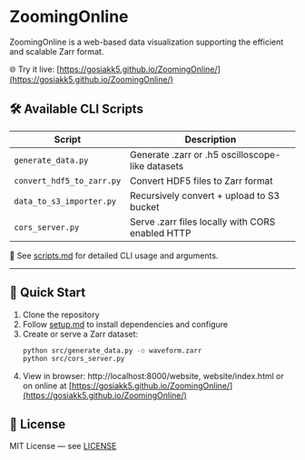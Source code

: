 # ZoomingOnline

ZoomingOnline is a web-based data visualization supporting the efficient and scalable Zarr format.

🌐 Try it live: [https://gosiakk5.github.io/ZoomingOnline/](https://gosiakk5.github.io/ZoomingOnline/)

## 🛠 Available CLI Scripts

| Script                    | Description                                      |
|---------------------------|--------------------------------------------------|
| `generate_data.py`        | Generate .zarr or .h5 oscilloscope-like datasets |
| `convert_hdf5_to_zarr.py` | Convert HDF5 files to Zarr format                |
| `data_to_s3_importer.py`  | Recursively convert + upload to S3 bucket        |
| `cors_server.py`          | Serve .zarr files locally with CORS enabled HTTP |

📖 See [scripts.md](./docs/scripts.md) for detailed CLI usage and arguments.

---

## 🚀 Quick Start

1. Clone the repository
2. Follow [setup.md](./docs/setup.md) to install dependencies and configure
3. Create or serve a Zarr dataset:
   ```bash
   python src/generate_data.py -o waveform.zarr
   python src/cors_server.py
   ```
4. View in browser: http://localhost:8000/website, website/index.html or on online
   at [https://gosiakk5.github.io/ZoomingOnline/](https://gosiakk5.github.io/ZoomingOnline/)

## 📄 License

MIT License — see [LICENSE](LICENSE)